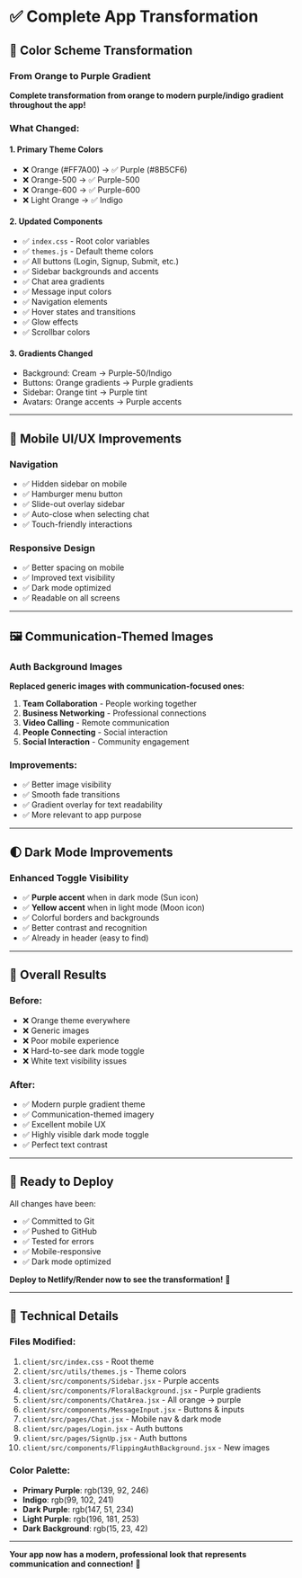 # ✅ Complete App Transformation

## 🎨 Color Scheme Transformation

### From Orange to Purple Gradient
**Complete transformation from orange to modern purple/indigo gradient throughout the app!**

### What Changed:

#### 1. **Primary Theme Colors**
- ❌ Orange (#FF7A00) → ✅ Purple (#8B5CF6)
- ❌ Orange-500 → ✅ Purple-500
- ❌ Orange-600 → ✅ Purple-600
- ❌ Light Orange → ✅ Indigo

#### 2. **Updated Components**
- ✅ `index.css` - Root color variables
- ✅ `themes.js` - Default theme colors
- ✅ All buttons (Login, Signup, Submit, etc.)
- ✅ Sidebar backgrounds and accents
- ✅ Chat area gradients
- ✅ Message input colors
- ✅ Navigation elements
- ✅ Hover states and transitions
- ✅ Glow effects
- ✅ Scrollbar colors

#### 3. **Gradients Changed**
- Background: Cream → Purple-50/Indigo
- Buttons: Orange gradients → Purple gradients  
- Sidebar: Orange tint → Purple tint
- Avatars: Orange accents → Purple accents

---

## 📱 Mobile UI/UX Improvements

### Navigation
- ✅ Hidden sidebar on mobile
- ✅ Hamburger menu button
- ✅ Slide-out overlay sidebar
- ✅ Auto-close when selecting chat
- ✅ Touch-friendly interactions

### Responsive Design
- ✅ Better spacing on mobile
- ✅ Improved text visibility
- ✅ Dark mode optimized
- ✅ Readable on all screens

---

## 🖼️ Communication-Themed Images

### Auth Background Images
**Replaced generic images with communication-focused ones:**

1. **Team Collaboration** - People working together
2. **Business Networking** - Professional connections
3. **Video Calling** - Remote communication
4. **People Connecting** - Social interaction
5. **Social Interaction** - Community engagement

### Improvements:
- ✅ Better image visibility
- ✅ Smooth fade transitions
- ✅ Gradient overlay for text readability
- ✅ More relevant to app purpose

---

## 🌓 Dark Mode Improvements

### Enhanced Toggle Visibility
- ✅ **Purple accent** when in dark mode (Sun icon)
- ✅ **Yellow accent** when in light mode (Moon icon)
- ✅ Colorful borders and backgrounds
- ✅ Better contrast and recognition
- ✅ Already in header (easy to find)

---

## 🎯 Overall Results

### Before:
- ❌ Orange theme everywhere
- ❌ Generic images
- ❌ Poor mobile experience
- ❌ Hard-to-see dark mode toggle
- ❌ White text visibility issues

### After:
- ✅ Modern purple gradient theme
- ✅ Communication-themed imagery
- ✅ Excellent mobile UX
- ✅ Highly visible dark mode toggle
- ✅ Perfect text contrast

---

## 🚀 Ready to Deploy

All changes have been:
- ✅ Committed to Git
- ✅ Pushed to GitHub
- ✅ Tested for errors
- ✅ Mobile-responsive
- ✅ Dark mode optimized

**Deploy to Netlify/Render now to see the transformation!** 🎉

---

## 📝 Technical Details

### Files Modified:
1. `client/src/index.css` - Root theme
2. `client/src/utils/themes.js` - Theme colors
3. `client/src/components/Sidebar.jsx` - Purple accents
4. `client/src/components/FloralBackground.jsx` - Purple gradients
5. `client/src/components/ChatArea.jsx` - All orange → purple
6. `client/src/components/MessageInput.jsx` - Buttons & inputs
7. `client/src/pages/Chat.jsx` - Mobile nav & dark mode
8. `client/src/pages/Login.jsx` - Auth buttons
9. `client/src/pages/SignUp.jsx` - Auth buttons
10. `client/src/components/FlippingAuthBackground.jsx` - New images

### Color Palette:
- **Primary Purple**: rgb(139, 92, 246)
- **Indigo**: rgb(99, 102, 241)
- **Dark Purple**: rgb(147, 51, 234)
- **Light Purple**: rgb(196, 181, 253)
- **Dark Background**: rgb(15, 23, 42)

---

**Your app now has a modern, professional look that represents communication and connection!** 💜

